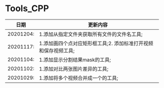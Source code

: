 # Tools_CPP
日期 | 更新内容
---|---
20201204: | 1.添加从指定文件夹获取所有文件的文件名工具;
20201117: | 1.添加画四个点对应矩形框工具;2. 添加标准打开视频和保存视频工具;
20201104: | 1.添加显示分割结果mask的工具;
20201102: | 1.添加对比两张图片差异的工具;
20201029: | 1.添加将多个视频合并成一个的工具;
